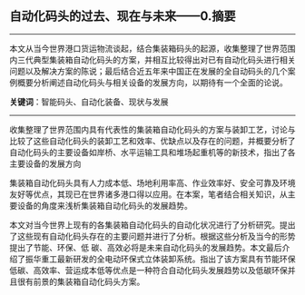## 自动化码头的过去、现在与未来——0.摘要

---



本文从当今世界港口货运物流谈起，结合集装箱码头的起源，收集整理了世界范围内三代典型集装箱自动化码头的方案，并相互比较得出对已有自动化码头进行相关问题以及解决方案的陈说；最后结合近五年来中国正在发展的全自动码头的几个案例概要分析阐述自动化码头与相关设备的发展方向，以期待有一个全面的论说。

**关键词**：智能码头、自动化装备、现状与发展



---

收集整理了世界范围内具有代表性的集装箱自动化码头的方案与装卸工艺，讨论与比较了这些自动化码头的装卸工艺和效率、优缺点以及存在的问题，并概要分析了自动化码头的主要设备如岸桥、水平运输工具和堆场起重机等的新技术，指出了各主要设备的发展方向



集装箱自动化码头具有人力成本低、场地利用率高、作业效率好、安全可靠及环境友好等优点，其现已在世界诸多港口得以应用。在本案，笔者结合相关知识，从主要设备的角度来浅析集装箱自动化码头的发展趋势。



本文对当今世界上现有的各集装箱自动化码头的自动化状况进行了分析研究。提出了这些现有自动化码头存在的主要问题并进行了分析。根据这些分析及当今的形势提出了节能、环保、低 碳、高效必将是未来自动化码头的发展趋势。本文最后介绍了振华重工最新研发的全电动环保式立体装卸系统。指出了该方案具有节能环保低碳、高效率、营运成本低等优点是一种符合自动化码头发展趋势以及低碳环保并且很有前景的集装箱自动化码头方案。